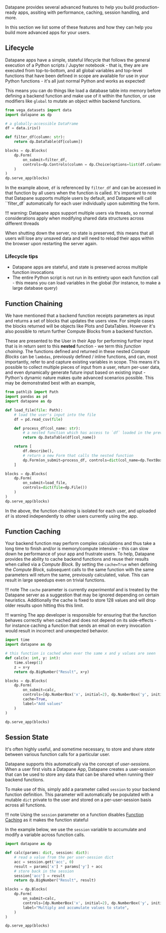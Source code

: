 Datapane provides several advanced features to help you build production-ready apps, assiting with performance, caching, session handling, and more.

In this section we list some of these features and how they can help you build more advanced apps for your users.

## Lifecycle

Datapane apps have a simple, stateful lifecycle that follows the general execution of a Python scripts / Jupyter notebook - that is, they are are executed from top-to-bottom, and all global variables and top-level functions that have been defined in scope are available for use in your Python functions - it's all just normal Python and works as expected!

This means you can do things like load a database table into memory before defining a backend function and make use of it within the function, or use modifiers like `global` to mutate an object within backend functions.

```python
from vega_datasets import data
import datapane as dp

# a globally-accessible DataFrame
df = data.iris()

def filter_df(column: str):
    return dp.DataTable(df[column])

blocks = dp.Blocks(
    dp.Form(
        on_submit=filter_df,
        controls=dp.Controls(column = dp.Choice(options=list(df.columns), label="Select column to filter"))
    )
)
dp.serve_app(blocks)
```

In the example above, `df` is referenced by `filter_df` and can be accessed in that function by all users when the function is called. It's important to note that Datapane supports multiple users by default, and Datapane will call ``filter_df` automatically for each user individually upon submitting the form.

!!! warning:
    Datapane apps support multiple users via threads, so normal considerations apply when modifying shared data structures across different threads

When shutting down the server, no state is preserved, this means that all users will lose any unsaved data and will need to reload their apps within the browser upon restarting the server again.

### Lifecycle tips

- Datapane apps are stateful, and state is preserved across multiple function invocations
- The entire Python script is not run in its entirety upon each function call - this means you can load variables in the global (for instance, to make a large database query)

## Function Chaining

We have mentioned that a backend function receipts parameters as input and returns a set of blocks that updates the users view. For simple cases the blocks returned will be objects like Plots and DataTables. However it's also possible to return further Compute Blocks from a backend function.

These are presented to the User in their App for performing further input that is in return sent to this __nested__ function - we term this _function chaining_. The functions defined and returned in these nested _Compute Blocks_ can be `lambdas`, previously defined / inline functions, and can, most importantly, refer to and capture existing variables in scope. This means it's possible to collect multiple pieces of input from a user, return per-user data, and even dynamically generate future input based on existing input - Python's dynamic nature makes quite advanced scenarios possible. This may be demonstrated best with an example,

```python
from pathlib import Path
import pandas as pd
import datapane as dp

def load_file(file: Path):
    # load the user's input into the file
    df = pd.read_csv(file)

    def process_df(col_name: str):
        # a nested function which has access to `df` loaded in the previous interaction
        return dp.DataTable(df[col_name])

    return [
        df.describe(),
        # return a new Form that calls the nested function
        dp.Form(on_submit=process_df, controls=dict(col_name=dp.TextBox()))
    ]

blocks = dp.Blocks(
    dp.Form(
        on_submit=load_file,
        controls=dict(file=dp.File())
    )
)
dp.serve_app(blocks)
```

In the above, the function chaining is isolated for each user, and uploaded `df` is stored independently to other users currently using the app.

## Function Caching

Your backend function may perform complex calculations and thus take a long time to finish and/or is memory/compute intensive - this can slow down he performance of your app and frustrate users. To help, Datapane provides the ability to cache backend functions and reuse their results when called via a _Compute Block_.
By setting the `cache=True` when defining the _Compute Block_, subsequent calls to the same function with the same parameters will return the same, previously calculated, value. This can result in large speedups even on trivial functions.

!!! note
    The `cache` parameter is currently _experimental_ and is treated by the Datapane server as a suggestion that may be ignored depending on certain heuristics. Additionally the cache is fixed to store 128 values and will drop older results upon hitting this this limit.

!!! warning
    The app developer is responsible for ensuring that the function behaves correctly when cached and does not depend on its side-effects - for instance caching a function that sends an email on every invocation would result in incorrect and unexpected behavior.

```python
import time
import datapane as dp

# this function is cached when ever the same x and y values are seen
def calc(x: int, y: int):
    time.sleep(1)
    z = x+y
    return dp.BigNumber("Result", x+y)

blocks = dp.Blocks(
    dp.Form(
        on_submit=calc,
        controls=[dp.NumberBox('x', initial=2), dp.NumberBox('y', initial=3)],
        cache=True,
        label="Add values"
    )
)

dp.serve_app(blocks)
```

## Session State

It's often highly useful, and sometime necessary, to store and share _state_ between various function calls for a particular user.

Datapane supports this automatically via the concept of _user-sessions_. When a user first visits a Datapane App, Datapane creates a user-session that can be used to store any data that can be shared when running their backend functions.

To make use of this, simply add a parameter called `session` to your backend function definition. This parameter will automatically be populated with a mutable `dict` private to the user and stored on a per-user-session basis across all functions.

!!! note
    Using the `session` parameter on a function disables [Function Caching](#function-caching) as it makes the function stateful

In the example below, we use the `session` variable to accumulate and modify a variable across function calls.

```python
import datapane as dp

def calc(params: dict, session: dict):
    # read a value from the per user-session dict
    acc = session.get('acc', 0)
    result = params['x'] * params['y'] + acc
    # store back in the session
    session['acc'] = result
    return dp.BigNumber("Result", result)

blocks = dp.Blocks(
    dp.Form(
        on_submit=calc,
        controls=[dp.NumberBox('x', initial=2), dp.NumberBox('y', initial=3)],
        label="Multiply and accumulate values to state",
    )
)

dp.serve_app(blocks)
```
